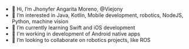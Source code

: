 - 👋 Hi, I’m Jhonyfer Angarita Moreno, @Viejony
- 👀 I’m interested in Java, Kotlin, Mobile development, robotics, NodeJS, Python, machine vision
- 🌱 I’m currently learning Swift and iOS development
- 💼 I'm working in development of Android native apps
- 💞️ I’m looking to collaborate on robotics projects, like ROS

<!---
Viejony/Viejony is a ✨ special ✨ repository because its `README.md` (this file) appears on your GitHub profile.
You can click the Preview link to take a look at your changes.
--->
